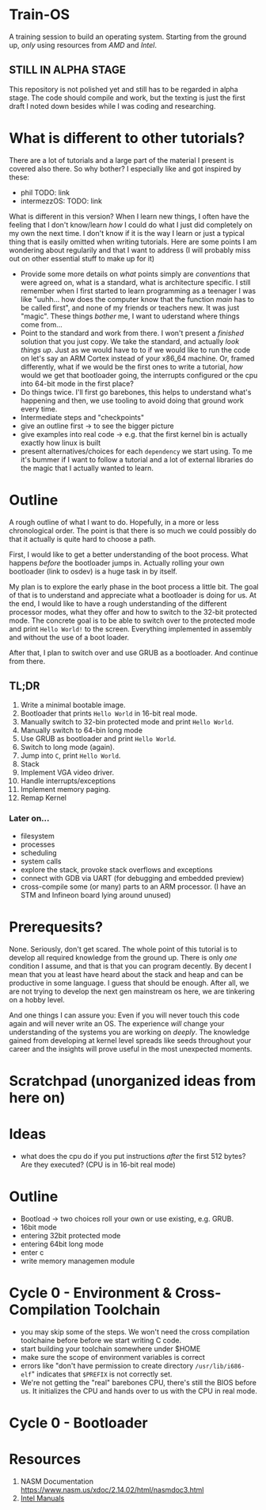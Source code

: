 # Train-OS
A training session to build an operating system. Starting from the ground up, _only_ using
resources from _AMD_ and _Intel_. 

## __STILL IN ALPHA STAGE__
This repository is not polished yet and still has to be regarded in alpha stage. The code
should compile and work, but the texting is just the first draft I noted down besides
while I was coding and researching.

# What is different to other tutorials?
There are a lot of tutorials and a large part of the material I present is
covered also there. So why bother? I especially like and got inspired by these:

* phil TODO: link
* intermezzOS: TODO: link

What is different in this version? When I learn new things, I often have the
feeling that I don't know/learn _how_ I could do what I just did completely
on my own the next time. I don't know if it is the way I learn or just a typical
thing that is easily omitted when writing tutorials. Here are some points I
am wondering about regularily and that I want to address (I will probably miss
out on other essential stuff to make up for it)

* Provide some more details on _what_ points simply are _conventions_ that were
  agreed on, what is a standard, what is architecture specific. 
  I still remember when I first started to learn programming as a teenager I was
  like "uuhh... how does the computer know that the function _main_ has to be
  called first", and none of my friends or teachers new. It was just "magic".
  These things _bother_ me, I want to uderstand where things come from...
* Point to the standard and work from there. I won't present a _finished_ solution
  that you just copy. We take the standard, and actually _look things up_.
  Just as we would have to to if we would like to run the code on let's say
  an ARM Cortex instead of your x86_64 machine. Or, framed differently, what
  if we would be the first ones to write a tutorial, _how_ would we get that
  bootloader going, the interrupts configured or the cpu into 64-bit mode in the first
  place?
* Do things twice. I'll first go barebones, this helps to understand what's
  happening and then, we use tooling to avoid doing that ground work every time.
* Intermediate steps and "checkpoints"
* give an outline first -> to see the bigger picture
* give examples into real code -> e.g. that the first kernel bin is actually
  exactly how linux is built
* present alternatives/choices for each `dependency` we start using. To me it's 
  bummer if I want to follow a tutorial and a lot of external libraries do
  the magic that I actually wanted to learn.

# Outline
A rough outline of what I want to do. Hopefully, in a more or less chronological order.
The point is that there is so much we could possibly do that it actually is quite hard
to choose a path.

First, I would like to get a better understanding of the boot process. What happens
_before_ the bootloader jumps in. Actually rolling your own bootloader (link to osdev)
is a huge task in by itself.

My plan is to explore the early phase in the boot process a little bit. The goal of that
is to understand and appreciate what a bootloader is doing for us. At the end, I would
like to have a rough understanding of the different processor modes, what they offer and
how to switch to the 32-bit protected mode. The concrete goal is to be able to switch
over to the protected mode and print `Hello World!` to the screen. Everything implemented
in assembly and without the use of a boot loader.

After that, I plan to switch over and use GRUB as a bootloader. And continue from there.

## TL;DR
1. Write a minimal bootable image.
2. Bootloader that prints `Hello World` in 16-bit real mode.
3. Manually switch to 32-bin protected mode and print `Hello World`.
4. Manually switch to 64-bin long mode
5. Use GRUB as bootloader and print `Hello World`.
6. Switch to long mode (again).
7. Jump into `C`, print `Hello World`.
8. Stack
9. Implement VGA video driver.
10. Handle interrupts/exceptions
11. Implement memory paging.
12. Remap Kernel

### Later on...
* filesystem
* processes
* scheduling
* system calls
* explore the stack, provoke stack overflows and exceptions
* connect with GDB via UART (for debugging and embedded preview)
* cross-compile some (or many) parts to an ARM processor. (I have an STM and Infineon
  board lying around unused)

# Prerequesits?
None. Seriously, don't get scared. The whole point of this tutorial is to develop all
required knowledge from the ground up. There is only _one_ condition I assume, and that
is that you can program decently. By decent I mean that you at least have heard about
the stack and heap and can be productive in some language. I guess that should be enough.
After all, we are not trying to develop the next gen mainstream os here, we are tinkering
on a hobby level. 

And one things I can assure you: Even if you will never touch this code again and will
never write an OS. The experience _will_ change your understanding of the systems you
are working on _deeply_. The knowledge gained from developing at kernel level spreads
like seeds throughout your career and the insights will prove useful in the most
unexpected moments.

# Scratchpad (unorganized ideas from here on)

# Ideas
* what does the cpu do if you put instructions _after_ the first 512 bytes? Are they
  executed? (CPU is in 16-bit real mode)

# Outline

* Bootload -> two choices roll your own or use existing, e.g. GRUB.
* 16bit mode
* entering 32bit protected mode
* entering 64bit long mode
* enter c 
* write memory managemen module


# Cycle 0 - Environment & Cross-Compilation Toolchain

* you may skip some of the steps. We won't need the cross compilation toolchaine before
  before we start writing C code.
* start building your toolchain somewhere under $HOME
* make sure the scope of environment variables is correct
* errors like "don't have permission to create directory `/usr/lib/i686-elf`" indicates
  that `$PREFIX` is not correctly set.
* We're not getting the "real" barebones CPU, there's still the BIOS before us. It
  initializes the CPU and hands over to us with the CPU in real mode.


# Cycle 0 - Bootloader

# Resources

1. NASM Documentation https://www.nasm.us/xdoc/2.14.02/html/nasmdoc3.html
2. [Intel Manuals](https://software.intel.com/en-us/articles/intel-sdm)
